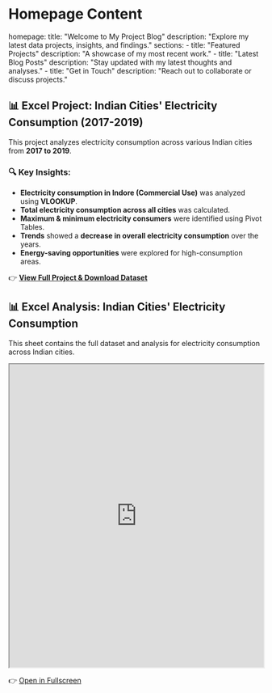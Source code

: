 # Homepage Content
homepage:
  title: "Welcome to My Project Blog"
  description: "Explore my latest data projects, insights, and findings."
  sections:
    - title: "Featured Projects"
      description: "A showcase of my most recent work."
    - title: "Latest Blog Posts"
      description: "Stay updated with my latest thoughts and analyses."
    - title: "Get in Touch"
      description: "Reach out to collaborate or discuss projects."
## 📊 Excel Project: Indian Cities' Electricity Consumption (2017-2019)  

This project analyzes electricity consumption across various Indian cities from **2017 to 2019**.  
### 🔍 Key Insights:
- **Electricity consumption in Indore (Commercial Use)** was analyzed using **VLOOKUP**.
- **Total electricity consumption across all cities** was calculated.
- **Maximum & minimum electricity consumers** were identified using Pivot Tables.
- **Trends** showed a **decrease in overall electricity consumption** over the years.
- **Energy-saving opportunities** were explored for high-consumption areas.

👉 **[View Full Project & Download Dataset](excel-project/)**  
<h2>📊 Excel Analysis: Indian Cities' Electricity Consumption</h2>
<p>This sheet contains the full dataset and analysis for electricity consumption across Indian cities.</p>

<iframe width="100%" height="600" src="https://docs.google.com/spreadsheets/d/2PACX-1vSrgolBQqo9SFGhED8c_ZxG4WyuI-2_wbOM5X_o8Tbg9YGSAl3cSXWD3n1nx48Mpg/pubhtml"></iframe>

<p>👉 <a href="https://docs.google.com/spreadsheets/d/YOUR-SHEET-ID/pubhtml" target="_blank">Open in Fullscreen</a></p>

